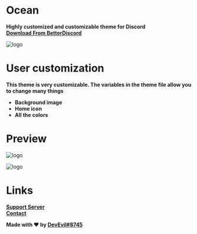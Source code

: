 # Ocean
**Highly customized and customizable theme for Discord** <br>
**[Download From BetterDiscord](https://betterdiscord.app/theme/Ocean)**

![logo](https://cdn.discordapp.com/attachments/468141324906921984/874986058562043984/background.png)

# User customization
**This theme is very customizable. The variables in the theme file allow you to change many things**
- **Background image**
- **Home icon**
- **All the colors**

# Preview

![logo](https://cdn.discordapp.com/attachments/468141324906921984/875302120553861160/main.png)

![logo](https://cdn.discordapp.com/attachments/468141324906921984/875302179932626964/settings.png)

# Links 
**[Support Server](https://dsc.gg/devevil)** <br>
**[Contact](https://devevil.xyz/contact)**


**Made with ❤ by [DevEvil#8745](https://devevil.xyz/)**

